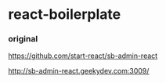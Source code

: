 # react-boilerplate


### original

https://github.com/start-react/sb-admin-react

http://sb-admin-react.geekydev.com:3009/
